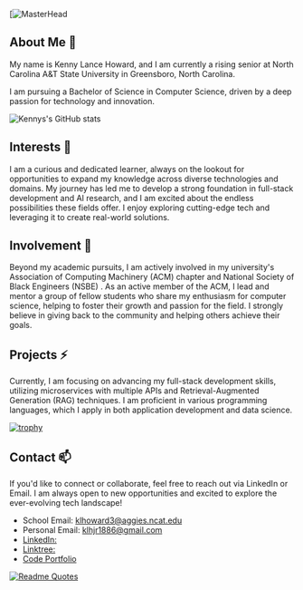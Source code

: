 [![MasterHead](https://github.com/KennyH1886/banner)

## About Me 💬

My name is Kenny Lance Howard, and I am currently a rising senior at North Carolina A&T State University in Greensboro, North Carolina.

 I am pursuing a Bachelor of Science in Computer Science, driven by a deep passion for technology and innovation.

![Kennys's GitHub stats](https://github-readme-stats.vercel.app/api?username=KennyH1886&show_icons=true&theme=tokyonight&hide=stars,prs)


## Interests 🔭

I am a curious and dedicated learner, always on the lookout for opportunities to expand my knowledge across diverse technologies and domains. My journey has led me to develop a strong foundation in full-stack development and AI research, and I am excited about the endless possibilities these fields offer. I enjoy exploring cutting-edge tech and leveraging it to create real-world solutions.

## Involvement 🌱

Beyond my academic pursuits, I am actively involved in my university's Association of Computing Machinery (ACM) chapter and National Society of Black Engineers (NSBE) . As an active member of the ACM, I lead and mentor a group of fellow students who share my enthusiasm for computer science, helping to foster their growth and passion for the field.  I strongly believe in giving back to the community and helping others achieve their goals.

## Projects ⚡

Currently, I am focusing on advancing my full-stack development skills, utilizing microservices with multiple APIs and Retrieval-Augmented Generation (RAG) techniques. I am proficient in various programming languages, which I apply in both application development and data science.

[![trophy](https://github-profile-trophy.vercel.app/?username=KennyH1886&theme=onedark)](https://github.com/ryo-ma/github-profile-trophy)

## Contact 📫

If you'd like to connect or collaborate, feel free to reach out via LinkedIn or Email. I am always open to new opportunities and excited to explore the ever-evolving tech landscape!

- School Email: klhoward3@aggies.ncat.edu
- Personal Email: klhjr1886@gmail.com
- [LinkedIn:](https://www.linkedin.com/in/kenhow1/)
- [Linktree:](https://linktr.ee/kenhow1)
- [Code Portfolio](https://github.com/KennyH1886/Code-Portfolio)

[![Readme Quotes](https://quotes-github-readme.vercel.app/api?type=horizontal&theme=dark)](https://github.com/piyushsuthar/github-readme-quotes)
